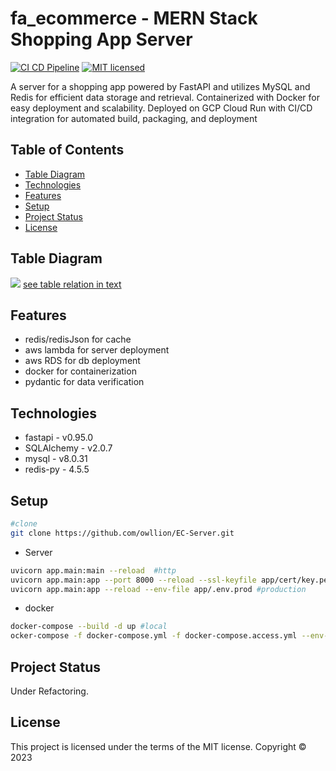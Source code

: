 ﻿# fa_ecommerce - MERN Stack Shopping App Server
 
[![CI CD Pipeline](https://github.com/owllion/fa_ecommerce/actions/workflows/main.yml/badge.svg)](https://github.com/owllion/fa_ecommerce/actions/workflows/main.yml)
[![MIT licensed][shield-license]](#)

[shield-license]: https://img.shields.io/badge/license-MIT-blue.svg

A server for a shopping app powered by FastAPI and utilizes MySQL and Redis for efficient data storage and retrieval. Containerized with Docker for easy deployment and scalability. 
Deployed on GCP Cloud Run with CI/CD integration for automated build, packaging, and deployment

## Table of Contents
- [Table Diagram](#table-diagram)
- [Technologies](#technologies)
- [Features](#features)
- [Setup](#setup)
- [Project Status](#project-status)
- [License](#license)

## Table Diagram
![](https://res.cloudinary.com/azainseong/image/upload/v1684509215/3183D9FE-849C-4815-AACB-6A7089BCCAE4_nacgr5.jpg)
[see table relation in text](https://kaput-hose-1ba.notion.site/fastapi-ecommerce-project-Table-Relationships-bdd84cf011fd49f39fcbc1c57cf05326)

## Features
- redis/redisJson for cache
- aws lambda for server deployment
- aws RDS for db deployment
- docker for containerization
- pydantic for data verification

## Technologies

- fastapi - v0.95.0
- SQLAlchemy - v2.0.7
- mysql - v8.0.31
- redis-py - 4.5.5

## Setup
```sh
#clone
git clone https://github.com/owllion/EC-Server.git
```

- Server
```sh
uvicorn app.main:main --reload  #http
uvicorn app.main:app --port 8000 --reload --ssl-keyfile app/cert/key.pem --ssl-certfile app/cert/cert.pem #https
uvicorn app.main:app --reload --env-file app/.env.prod #production
```

- docker
```sh
docker-compose --build -d up #local
ocker-compose -f docker-compose.yml -f docker-compose.access.yml --env-file=.env.prod  up -d --build #production
```

## Project Status
Under Refactoring.

## License

This project is licensed under the terms of the MIT license.
Copyright &copy; 2023

